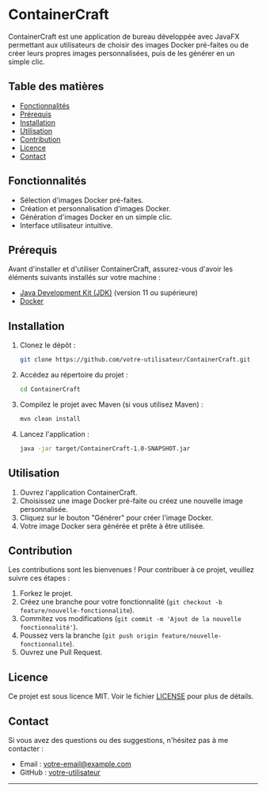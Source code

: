 # ContainerCraft

ContainerCraft est une application de bureau développée avec JavaFX permettant aux utilisateurs de choisir des images Docker pré-faites ou de créer leurs propres images personnalisées, puis de les générer en un simple clic.

## Table des matières

- [Fonctionnalités](#fonctionnalités)
- [Prérequis](#prérequis)
- [Installation](#installation)
- [Utilisation](#utilisation)
- [Contribution](#contribution)
- [Licence](#licence)
- [Contact](#contact)

## Fonctionnalités

- Sélection d'images Docker pré-faites.
- Création et personnalisation d'images Docker.
- Génération d'images Docker en un simple clic.
- Interface utilisateur intuitive.

## Prérequis

Avant d'installer et d'utiliser ContainerCraft, assurez-vous d'avoir les éléments suivants installés sur votre machine :

- [Java Development Kit (JDK)](https://www.oracle.com/java/technologies/javase-downloads.html) (version 11 ou supérieure)
- [Docker](https://www.docker.com/get-started)

## Installation

1. Clonez le dépôt :

    ```bash
    git clone https://github.com/votre-utilisateur/ContainerCraft.git
    ```

2. Accédez au répertoire du projet :

    ```bash
    cd ContainerCraft
    ```

3. Compilez le projet avec Maven (si vous utilisez Maven) :

    ```bash
    mvn clean install
    ```

4. Lancez l'application :

    ```bash
    java -jar target/ContainerCraft-1.0-SNAPSHOT.jar
    ```

## Utilisation

1. Ouvrez l'application ContainerCraft.
2. Choisissez une image Docker pré-faite ou créez une nouvelle image personnalisée.
3. Cliquez sur le bouton "Générer" pour créer l'image Docker.
4. Votre image Docker sera générée et prête à être utilisée.

## Contribution

Les contributions sont les bienvenues ! Pour contribuer à ce projet, veuillez suivre ces étapes :

1. Forkez le projet.
2. Créez une branche pour votre fonctionnalité (`git checkout -b feature/nouvelle-fonctionnalite`).
3. Commitez vos modifications (`git commit -m 'Ajout de la nouvelle fonctionnalité'`).
4. Poussez vers la branche (`git push origin feature/nouvelle-fonctionnalite`).
5. Ouvrez une Pull Request.

## Licence

Ce projet est sous licence MIT. Voir le fichier [LICENSE](LICENSE) pour plus de détails.

## Contact

Si vous avez des questions ou des suggestions, n'hésitez pas à me contacter :

- Email : votre-email@example.com
- GitHub : [votre-utilisateur](https://github.com/votre-utilisateur)

---
